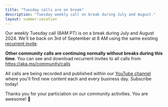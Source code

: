 ```yaml
---
title: "Tuesday calls are on break"
description: "Tuesday weekly call on break during July and August."
layout: summer-vacation
---
```


Our weekly Tuesday call (8AM PT) is on a break during July and August 2024. We'll be back on 3rd of September at 8 AM using the same existing [recurrent invite](https://aka.ms/community/ms-speakers-call-invite).

**Other community calls are continuing normally without breaks during this time**. You can see and download recurrent invites to all calls from https://aka.ms/community/calls

All calls are being recorded and published within our [YouTube channel](https://aka.ms/community/youtube) where you'll find new content each and every business day. Subscribe today!

Thanks you for your particiation on our community activities. You are awesome! 🧡
